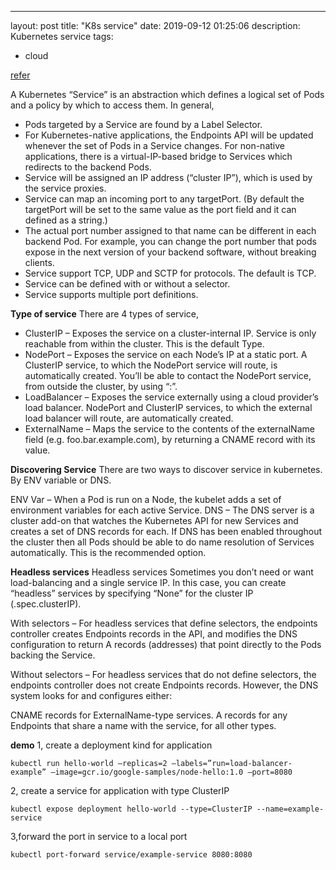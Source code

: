 ---
layout: post
title: "K8s service"
date: 2019-09-12 01:25:06
description: Kubernetes service
tags:
 - cloud


[refer](https://www.bmc.com/blogs/kubernetes-services/)

A Kubernetes “Service” is an abstraction which defines a logical set of Pods and a policy by which to access them. In general,

- Pods targeted by a Service are found by a Label Selector.
- For Kubernetes-native applications, the Endpoints API will be updated whenever the set of Pods in a Service changes. For non-native applications, there is a virtual-IP-based bridge to Services which redirects to the backend Pods.
- Service will be assigned an IP address (“cluster IP”), which is used by the service proxies.
- Service can map an incoming port to any targetPort. (By default the targetPort will be set to the same value as the port field and it can defined as a string.)
- The actual port number assigned to that name can be different in each backend Pod. For example, you can change the port number that pods expose in the next version of your backend software, without breaking clients.
- Service support TCP, UDP and SCTP for protocols. The default is TCP.
- Service can be defined with or without a selector.
- Service supports multiple port definitions.

**Type of service**
There are 4 types of service,
- ClusterIP – Exposes the service on a cluster-internal IP. Service is only reachable from within the cluster. This is the default Type.
- NodePort – Exposes the service on each Node’s IP at a static port. A ClusterIP service, to which the NodePort service will route, is automatically created. You’ll be able to contact the NodePort service, from outside the cluster, by using “<NodeIP>:<NodePort>”.
- LoadBalancer – Exposes the service externally using a cloud provider’s load balancer. NodePort and ClusterIP services, to which the external load balancer will route, are automatically created.
- ExternalName – Maps the service to the contents of the externalName field (e.g. foo.bar.example.com), by returning a CNAME record with its value.

**Discovering Service**
There are two ways to discover service in kubernetes. By ENV variable or DNS.

ENV Var – When a Pod is run on a Node, the kubelet adds a set of environment variables for each active Service.
DNS – The DNS server is a cluster add-on that watches the Kubernetes API for new Services and creates a set of DNS records for each. If DNS has been enabled throughout the cluster then all Pods should be able to do name resolution of Services automatically. This is the recommended option.

**Headless services**
Headless services
Sometimes you don’t need or want load-balancing and a single service IP. In this case, you can create “headless” services by specifying “None” for the cluster IP (.spec.clusterIP).

With selectors – For headless services that define selectors, the endpoints controller creates Endpoints records in the API, and modifies the DNS configuration to return A records (addresses) that point directly to the Pods backing the Service.

Without selectors – For headless services that do not define selectors, the endpoints controller does not create Endpoints records. However, the DNS system looks for and configures either:

CNAME records for ExternalName-type services.
A records for any Endpoints that share a name with the service, for all other types.

**demo**
1, create a deployment kind for application
```
kubectl run hello-world –replicas=2 –labels=”run=load-balancer-example” –image=gcr.io/google-samples/node-hello:1.0 –port=8080
```
2, create a service for application with type ClusterIP
```
kubectl expose deployment hello-world --type=ClusterIP --name=example-service
```
3,forward the port in service to a local port
```
kubectl port-forward service/example-service 8080:8080
```
